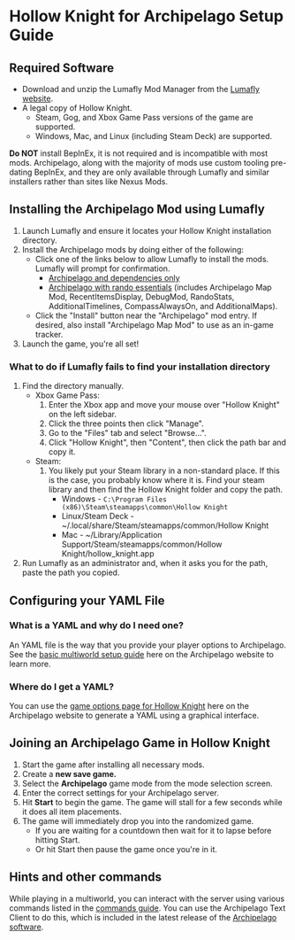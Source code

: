 # Hollow Knight for Archipelago Setup Guide

## Required Software
* Download and unzip the Lumafly Mod Manager from the [Lumafly website](https://themulhima.github.io/Lumafly/).
* A legal copy of Hollow Knight.
    * Steam, Gog, and Xbox Game Pass versions of the game are supported.
    * Windows, Mac, and Linux (including Steam Deck) are supported.
 
**Do NOT** install BepInEx, it is not required and is incompatible with most mods. Archipelago, along with the majority of mods use custom tooling pre-dating BepInEx, and they are only available through Lumafly and similar installers rather than sites like Nexus Mods.

## Installing the Archipelago Mod using Lumafly
1. Launch Lumafly and ensure it locates your Hollow Knight installation directory.
2. Install the Archipelago mods by doing either of the following:
    * Click one of the links below to allow Lumafly to install the mods. Lumafly will prompt for confirmation.
        * [Archipelago and dependencies only](https://themulhima.github.io/Lumafly/commands/download/?mods=Archipelago)
        * [Archipelago with rando essentials](https://themulhima.github.io/Lumafly/commands/download/?mods=Archipelago/Archipelago%20Map%20Mod/RecentItemsDisplay/DebugMod/RandoStats/Additional%20Timelines/CompassAlwaysOn/AdditionalMaps/)
          (includes Archipelago Map Mod, RecentItemsDisplay, DebugMod, RandoStats, AdditionalTimelines, CompassAlwaysOn,
          and AdditionalMaps).
    * Click the "Install" button near the "Archipelago" mod entry. If desired, also install "Archipelago Map Mod"
      to use as an in-game tracker.
3. Launch the game, you're all set!

### What to do if Lumafly fails to find your installation directory
1. Find the directory manually.
    * Xbox Game Pass:
        1. Enter the Xbox app and move your mouse over "Hollow Knight" on the left sidebar. 
        2. Click the three points then click "Manage".
        3. Go to the "Files" tab and select "Browse...". 
        4. Click "Hollow Knight", then "Content", then click the path bar and copy it.
    * Steam:
        1. You likely put your Steam library in a non-standard place. If this is the case, you probably know where 
           it is. Find your steam library and then find the Hollow Knight folder and copy the path.
            * Windows - `C:\Program Files (x86)\Steam\steamapps\common\Hollow Knight`
            * Linux/Steam Deck - ~/.local/share/Steam/steamapps/common/Hollow Knight
            * Mac - ~/Library/Application Support/Steam/steamapps/common/Hollow Knight/hollow_knight.app
2. Run Lumafly as an administrator and, when it asks you for the path, paste the path you copied.

## Configuring your YAML File
### What is a YAML and why do I need one?
An YAML file is the way that you provide your player options to Archipelago.
See the [basic multiworld setup guide](/tutorial/Archipelago/setup/en) here on the Archipelago website to learn more.

### Where do I get a YAML?
You can use the [game options page for Hollow Knight](/games/Hollow%20Knight/player-options) here on the Archipelago 
website to generate a YAML using a graphical interface.

## Joining an Archipelago Game in Hollow Knight
1. Start the game after installing all necessary mods.
2. Create a **new save game.**
3. Select the **Archipelago** game mode from the mode selection screen.
4. Enter the correct settings for your Archipelago server.
5. Hit **Start** to begin the game. The game will stall for a few seconds while it does all item placements.
6. The game will immediately drop you into the randomized game. 
    * If you are waiting for a countdown then wait for it to lapse before hitting Start.
    * Or hit Start then pause the game once you're in it.

## Hints and other commands
While playing in a multiworld, you can interact with the server using various commands listed in the 
[commands guide](/tutorial/Archipelago/commands/en). You can use the Archipelago Text Client to do this,
which is included in the latest release of the [Archipelago software](https://github.com/ArchipelagoMW/Archipelago/releases/latest).
